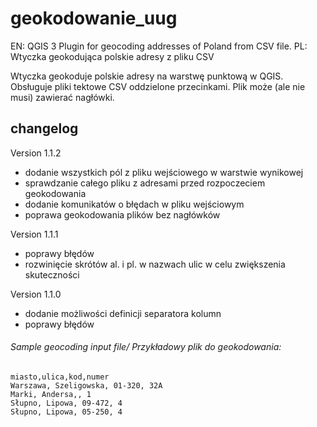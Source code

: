 # geokodowanie_uug
EN: QGIS 3 Plugin for geocoding addresses of Poland from CSV file. PL: Wtyczka geokodująca polskie adresy z pliku CSV

Wtyczka geokoduje polskie adresy na warstwę punktową w QGIS.
Obsługuje pliki tektowe CSV oddzielone przecinkami. Plik może (ale nie musi) zawierać nagłówki.

## changelog
  Version 1.1.2
  * dodanie wszystkich pól z pliku wejściowego w warstwie wynikowej
  * sprawdzanie całego pliku z adresami przed rozpoczeciem geokodowania
  * dodanie komunikatów o błędach w pliku wejściowym
  * poprawa geokodowania plików bez nagłówków
  
  Version 1.1.1
  * poprawy błędów
  * rozwinięcie skrótów al. i pl. w nazwach ulic w celu zwiększenia skuteczności
  
  Version 1.1.0
  * dodanie możliwości definicji separatora kolumn
  * poprawy błędów


###### Sample geocoding input file/  Przykładowy plik do geokodowania:
```
miasto,ulica,kod,numer
Warszawa, Szeligowska, 01-320, 32A
Marki, Andersa,, 1
Słupno, Lipowa, 09-472, 4
Słupno, Lipowa, 05-250, 4
```
